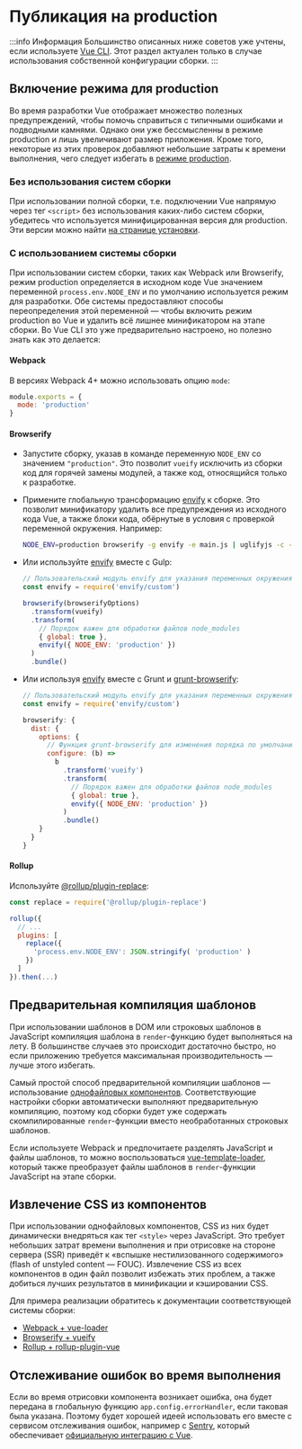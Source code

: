 # Публикация на production

:::info Информация
Большинство описанных ниже советов уже учтены, если используете [Vue CLI](https://cli.vuejs.org/ru/). Этот раздел актуален только в случае использования собственной конфигурации сборки.
:::

## Включение режима для production

Во время разработки Vue отображает множество полезных предупреждений, чтобы помочь справиться с типичными ошибками и подводными камнями. Однако они уже бессмысленны в режиме production и лишь увеличивают размер приложения. Кроме того, некоторые из этих проверок добавляют небольшие затраты к времени выполнения, чего следует избегать в [режиме production](https://cli.vuejs.org/ru/guide/mode-and-env.html#%D1%80%D0%B5%D0%B6%D0%B8%D0%BC%D1%8B-%D1%80%D0%B0%D0%B1%D0%BE%D1%82%D1%8B).

### Без использования систем сборки

При использовании полной сборки, т.е. подключении Vue напрямую через тег `<script>` без использования каких-либо систем сборки, убедитесь что используется минифицированная версия для production. Эти версии можно найти [на странице установки](../installation.md#cdn).

### С использованием системы сборки

При использовании систем сборки, таких как Webpack или Browserify, режим production определяется в исходном коде Vue значением переменной `process.env.NODE_ENV` и по умолчанию используется режим для разработки. Обе системы предоставляют способы переопределения этой переменной — чтобы включить режим production во Vue и удалить всё лишнее минификатором на этапе сборки. Во Vue CLI это уже предварительно настроено, но полезно знать как это делается:

#### Webpack

В версиях Webpack 4+ можно использовать опцию `mode`:

```js
module.exports = {
  mode: 'production'
}
```

#### Browserify

- Запустите сборку, указав в команде переменную `NODE_ENV` со значением `"production"`. Это позволит `vueify` исключить из сборки код для горячей замены модулей, а также код, относящийся только к разработке.

- Примените глобальную трансформацию [envify](https://github.com/hughsk/envify) к сборке. Это позволит минификатору удалить все предупреждения из исходного кода Vue, а также блоки кода, обёрнутые в условия с проверкой переменной окружения. Например:

  ```bash
  NODE_ENV=production browserify -g envify -e main.js | uglifyjs -c -m > build.js
  ```

- Или используйте [envify](https://github.com/hughsk/envify) вместе с Gulp:

  ```js
  // Пользовательский модуль envify для указания переменных окружения
  const envify = require('envify/custom')

  browserify(browserifyOptions)
    .transform(vueify)
    .transform(
      // Порядок важен для обработки файлов node_modules
      { global: true },
      envify({ NODE_ENV: 'production' })
    )
    .bundle()
  ```

- Или используя [envify](https://github.com/hughsk/envify) вместе с Grunt и [grunt-browserify](https://github.com/jmreidy/grunt-browserify):

  ```js
  // Пользовательский модуль envify для указания переменных окружения
  const envify = require('envify/custom')

  browserify: {
    dist: {
      options: {
        // Функция grunt-browserify для изменения порядка по умолчанию
        configure: (b) =>
          b
            .transform('vueify')
            .transform(
              // Порядок важен для обработки файлов node_modules
              { global: true },
              envify({ NODE_ENV: 'production' })
            )
            .bundle()
      }
    }
  }
  ```

#### Rollup

Используйте [@rollup/plugin-replace](https://github.com/rollup/plugins/tree/master/packages/replace):

```js
const replace = require('@rollup/plugin-replace')

rollup({
  // ...
  plugins: [
    replace({
      'process.env.NODE_ENV': JSON.stringify( 'production' )
    })
  ]
}).then(...)
```

## Предварительная компиляция шаблонов

При использовании шаблонов в DOM или строковых шаблонов в JavaScript компиляция шаблона в `render`-функцию будет выполняться на лету. В большинстве случаев это происходит достаточно быстро, но если приложению требуется максимальная производительность — лучше этого избегать.

Самый простой способ предварительной компиляции шаблонов — использование [однофайловых компонентов](../single-file-component.md). Соответствующие настройки сборки автоматически выполняют предварительную компиляцию, поэтому код сборки будет уже содержать скомпилированные `render`-функции вместо необработанных строковых шаблонов.

Если используете Webpack и предпочитаете разделять JavaScript и файлы шаблонов, то можно воспользоваться [vue-template-loader](https://github.com/ktsn/vue-template-loader), который также преобразует файлы шаблонов в `render`-функции JavaScript на этапе сборки.

## Извлечение CSS из компонентов

При использовании однофайловых компонентов, CSS из них будет динамически внедряться как тег `<style>` через JavaScript. Это требует небольших затрат времени выполнения и при отрисовке на стороне сервера (SSR) приведёт к «вспышке нестилизованного содержимого» (flash of unstyled content — FOUC). Извлечение CSS из всех компонентов в один файл позволит избежать этих проблем, а также добиться лучших результатов в минификации и кэшировании CSS.

Для примера реализации обратитесь к документации соответствующей системы сборки:

- [Webpack + vue-loader](https://vue-loader.vuejs.org/ru/guide/extract-css.html)
- [Browserify + vueify](https://github.com/vuejs/vueify#css-extraction)
- [Rollup + rollup-plugin-vue](https://rollup-plugin-vue.vuejs.org/)

## Отслеживание ошибок во время выполнения

Если во время отрисовки компонента возникает ошибка, она будет передана в глобальную функцию `app.config.errorHandler`, если таковая была указана. Поэтому будет хорошей идеей использовать его вместе с сервисом отслеживания ошибок, например с [Sentry](https://sentry.io), который обеспечивает [официальную интеграцию с Vue](https://sentry.io/for/vue/).
